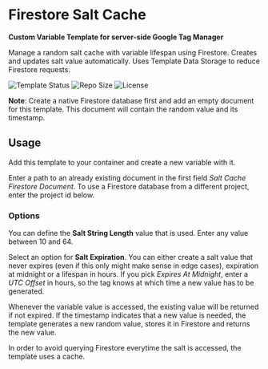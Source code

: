 # Firestore Salt Cache

**Custom Variable Template for server-side Google Tag Manager**

Manage a random salt cache with variable lifespan using Firestore. Creates and updates salt value automatically. Uses Template Data Storage to reduce Firestore requests.

![Template Status](https://img.shields.io/badge/Community%20Template%20Gallery%20Status-submitted-orange) ![Repo Size](https://img.shields.io/github/repo-size/mbaersch/firestore-salt-cache) ![License](https://img.shields.io/github/license/mbaersch/firestore-salt-cache)

**Note**: Create a native Firestore database first and add an empty document for this template. This document will contain the random value and its timestamp.  

## Usage 
Add this template to your container and create a new variable with it.

Enter a path to an already existing document in the first field *Salt Cache Firestore Document*. To use a Firestore database from a different project, enter the project id below. 

### Options
You can define the **Salt String Length** value that is used. Enter any value between 10 and 64.

Select an option for **Salt Expiration**. You can either create a salt value that never expires (even if this only might make sense in edge cases), expiration at midnight or a lifespan in hours. If you pick *Expires At Midnight*, enter a *UTC Offset* in hours, so the tag knows at which time a new value has to be generated.  

Whenever the variable value is accessed, the existing value will be returned if not expired. If the timestamp indicates that a new value is needed, the template generates a new random value, stores it in Firestore and returns the new value. 

In order to avoid querying Firestore everytime the salt is accessed, the template uses a cache.  